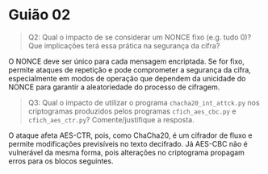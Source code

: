# Guião 02

> Q2: Qual o impacto de se considerar um NONCE fixo (e.g. tudo 0)?
> Que implicações terá essa prática na segurança da cifra?

O NONCE deve ser único para cada mensagem encriptada. Se for fixo, permite
ataques de repetição e pode comprometer a segurança da cifra, especialmente
em modos de operação que dependem da unicidade do NONCE para garantir a
aleatoriedade do processo de cifragem.

> Q3: Qual o impacto de utilizar o programa `chacha20_int_attck.py` nos criptogramas
> produzidos pelos programas `cfich_aes_cbc.py` e `cfich_aes_ctr.py`?
> Comente/justifique a resposta.

O ataque afeta AES-CTR, pois, como ChaCha20, é um cifrador de fluxo e permite
modificações previsíveis no texto decifrado.
Já AES-CBC não é vulnerável da mesma forma, pois alterações no criptograma
propagam erros para os blocos seguintes.
